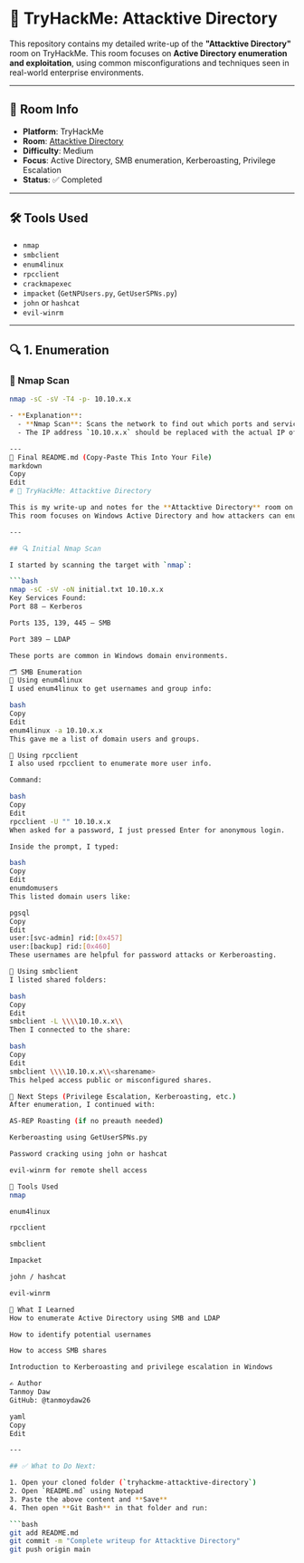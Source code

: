 # 🏢 TryHackMe: Attacktive Directory

This repository contains my detailed write-up of the **"Attacktive Directory"** room on TryHackMe. This room focuses on **Active Directory enumeration and exploitation**, using common misconfigurations and techniques seen in real-world enterprise environments.

---

## 🧾 Room Info

- **Platform**: TryHackMe  
- **Room**: [Attacktive Directory](https://tryhackme.com/room/attacktivedirectory)  
- **Difficulty**: Medium  
- **Focus**: Active Directory, SMB enumeration, Kerberoasting, Privilege Escalation  
- **Status**: ✅ Completed

---

## 🛠️ Tools Used

- `nmap`
- `smbclient`
- `enum4linux`
- `rpcclient`
- `crackmapexec`
- `impacket` (`GetNPUsers.py`, `GetUserSPNs.py`)
- `john` or `hashcat`
- `evil-winrm`

---

## 🔍 1. Enumeration

### 🔎 Nmap Scan
```bash
nmap -sC -sV -T4 -p- 10.10.x.x

- **Explanation**:  
  - **Nmap Scan**: Scans the network to find out which ports and services are open on the target.
  - The IP address `10.10.x.x` should be replaced with the actual IP of the target.

---
📝 Final README.md (Copy-Paste This Into Your File)
markdown
Copy
Edit
# 🏢 TryHackMe: Attacktive Directory

This is my write-up and notes for the **Attacktive Directory** room on TryHackMe.  
This room focuses on Windows Active Directory and how attackers can enumerate and exploit it.

---

## 🔍 Initial Nmap Scan

I started by scanning the target with `nmap`:

```bash
nmap -sC -sV -oN initial.txt 10.10.x.x
Key Services Found:
Port 88 – Kerberos

Ports 135, 139, 445 – SMB

Port 389 – LDAP

These ports are common in Windows domain environments.

🗂️ SMB Enumeration
🔸 Using enum4linux
I used enum4linux to get usernames and group info:

bash
Copy
Edit
enum4linux -a 10.10.x.x
This gave me a list of domain users and groups.

🔸 Using rpcclient
I also used rpcclient to enumerate more user info.

Command:

bash
Copy
Edit
rpcclient -U "" 10.10.x.x
When asked for a password, I just pressed Enter for anonymous login.

Inside the prompt, I typed:

bash
Copy
Edit
enumdomusers
This listed domain users like:

pgsql
Copy
Edit
user:[svc-admin] rid:[0x457]
user:[backup] rid:[0x460]
These usernames are helpful for password attacks or Kerberoasting.

🔸 Using smbclient
I listed shared folders:

bash
Copy
Edit
smbclient -L \\\\10.10.x.x\\
Then I connected to the share:

bash
Copy
Edit
smbclient \\\\10.10.x.x\\<sharename>
This helped access public or misconfigured shares.

🧪 Next Steps (Privilege Escalation, Kerberoasting, etc.)
After enumeration, I continued with:

AS-REP Roasting (if no preauth needed)

Kerberoasting using GetUserSPNs.py

Password cracking using john or hashcat

evil-winrm for remote shell access

🧰 Tools Used
nmap

enum4linux

rpcclient

smbclient

Impacket

john / hashcat

evil-winrm

🧠 What I Learned
How to enumerate Active Directory using SMB and LDAP

How to identify potential usernames

How to access SMB shares

Introduction to Kerberoasting and privilege escalation in Windows

✍️ Author
Tanmoy Daw
GitHub: @tanmoydaw26

yaml
Copy
Edit

---

## ✅ What to Do Next:

1. Open your cloned folder (`tryhackme-attacktive-directory`)  
2. Open `README.md` using Notepad  
3. Paste the above content and **Save**  
4. Then open **Git Bash** in that folder and run:

```bash
git add README.md
git commit -m "Complete writeup for Attacktive Directory"
git push origin main
